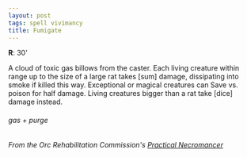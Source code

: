 ```yaml
---
layout: post
tags: spell vivimancy
title: Fumigate
---
```

**R**: 30'

A cloud of toxic gas billows from the caster. Each living creature within range up to the size of a large rat takes [sum] damage, dissipating into smoke if killed this way. Exceptional or magical creatures can Save vs. poison for half damage. Living creatures bigger than a rat take [dice] damage instead.

###### gas + purge
###### From the Orc Rehabilitation Commission's [Practical Necromancer](https://orc-rehab.blogspot.com/2021/11/glog-wizard-school-practical-necromancer.html)
